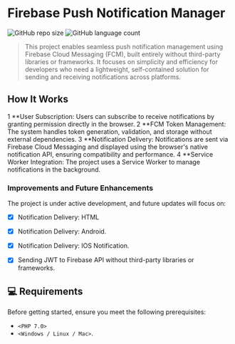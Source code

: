 # Firebase Push Notification Manager

![GitHub repo size](https://img.shields.io/github/repo-size/srpavani/PushTokenFirebasePHP?style=for-the-badge)
![GitHub language count](https://img.shields.io/github/languages/count/srpavani/PushTokenFirebasePHP?style=for-the-badge)


> This project enables seamless push notification management using Firebase Cloud Messaging (FCM), built entirely without third-party libraries or frameworks. It focuses on simplicity and efficiency for developers who need a lightweight, self-contained solution for sending and receiving notifications across platforms.

## How It Works

1 **User Subscription: Users can subscribe to receive notifications by granting permission directly in the browser.
2 **FCM Token Management: The system handles token generation, validation, and storage without external dependencies.
3 **Notification Delivery: Notifications are sent via Firebase Cloud Messaging and displayed using the browser's native notification API, ensuring compatibility and performance.
4 **Service Worker Integration: The project uses a Service Worker to manage notifications in the background.

### Improvements and Future Enhancements
The project is under active development, and future updates will focus on:

- [x] Notification Delivery: HTML 
- [x] Notification Delivery: Android.
- [x] Notification Delivery: IOS Notification.
- [x] Sending JWT to Firebase API  without third-party libraries or frameworks.
  

## 💻 Requirements
Before getting started, ensure you meet the following prerequisites: 

- `<PHP 7.0>`
- `<Windows / Linux / Mac>`. 


